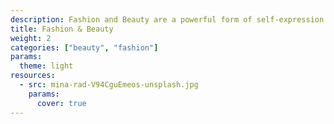 ```yaml
---
description: Fashion and Beauty are a powerful form of self-expression. This category documents style through inspiring shots of street fashion, skincare products, avant-garde editorial photographs, and more.
title: Fashion & Beauty
weight: 2
categories: ["beauty", "fashion"]
params:
  theme: light
resources:
  - src: mina-rad-V94CguEmeos-unsplash.jpg
    params:
      cover: true
---
```

